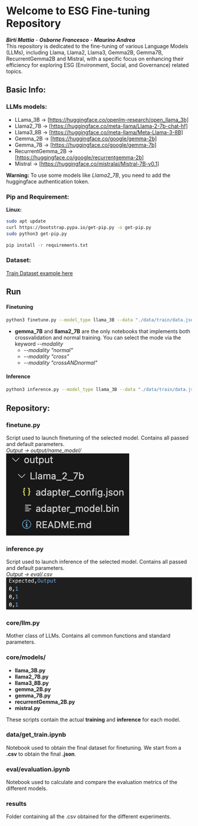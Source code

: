 # Welcome to ESG Fine-tuning Repository
***Birti Mattia***  - ***Osborne Francesco*** - ***Maurino Andrea***  
This repository is dedicated to the fine-tuning of various Language Models (LLMs), including Llama, Llama2, Llama3, Gemma2B, Gemma7B, RecurrentGemma2B and Mistral, with a specific focus on enhancing their efficiency for exploring ESG (Environment, Social, and Governance) related topics.

## Basic Info:

### LLMs models:
- LLama_3B -> [https://huggingface.co/openlm-research/open_llama_3b]
- Llama2_7B -> [https://huggingface.co/meta-llama/Llama-2-7b-chat-hf]
- Llama3_8B -> [https://huggingface.co/meta-llama/Meta-Llama-3-8B]
- Gemma_2B -> [https://huggingface.co/google/gemma-2b]
- Gemma_7B -> [https://huggingface.co/google/gemma-7b]
- RecurrentGemma_2B -> [https://huggingface.co/google/recurrentgemma-2b]
- Mistral -> [https://huggingface.co/mistralai/Mistral-7B-v0.1]


**Warning:** To use some models like *Llama2_7B*, you need to add the huggingface authentication token. 

### Pip and Requirement:
**Linux:**
```bash
sudo apt update
curl https://bootstrap.pypa.io/get-pip.py -o get-pip.py
sudo python3 get-pip.py
```

```bash
pip install -r requirements.txt
```

### Dataset:
[Train Dataset example here](data/example_classify.json)


## Run 

#### Finetuning
```bash
python3 finetune.py --model_type llama_3B --data "./data/train/data.json" --adapter "lora" --output_dir "output/nameFolder" --EvalFolder "nameFolder" --epochs 20
```
* **gemma_7B** and **llama2_7B** are the only notebooks that implements both crossvalidation and normal training. You can select the mode via the keyword *--modality*
    * *--modality "normal"*
    * *--modality "cross"*
    * *--modality "crossANDnormal"*


#### Inference
```bash
python3 inference.py --model_type llama_3B --data "./data/train/data.json" --adapter_weights "output/nameFolder" --labels '["0", "1"]' --InferenceFolder "nameInferenceFolder"
```


## Repository:

### finetune.py
Script used to launch finetuning of the selected model. Contains all passed and default parameters.  
*Output -> output/name_model/*  
![Output:](img/output_lama.png)



### inference.py
Script used to launch inference of the selected model. Contains all passed and default parameters.  
*Output -> eval/.csv*  
![Outputeval:](img/eval_out.png)

### core/llm.py
Mother class of LLMs.
Contains all common functions and standard parameters.

### core/models/
- **llama_3B.py**
- **llama2_7B.py**
- **llama3_8B.py**
- **gemma_2B.py**
- **gemma_7B.py** 
- **recurrentGemma_2B.py**
- **mistral.py**  

These scripts contain the actual **training** and **inference** for each model.

### data/get_train.ipynb
Notebook used to obtain the final dataset for finetuning.
We start from a **.csv** to obtain the final **.json**.

### eval/evaluation.ipynb
Notebook used to calculate and compare the evaluation metrics of the different models.

### results
Folder containing all the .csv obtained for the different experiments.
